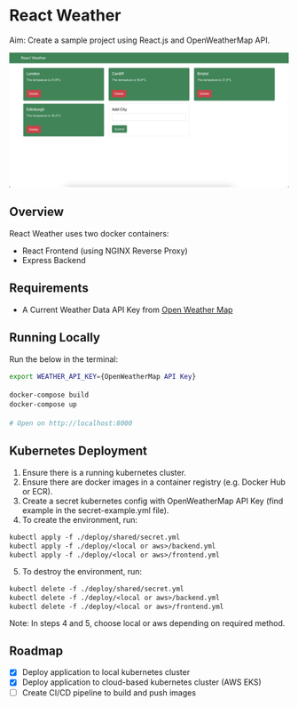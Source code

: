 # React Weather

Aim: Create a sample project using React.js and OpenWeatherMap API.

<img src='./docs/MainPage.png' alt='React Weather Display'>

## Overview

React Weather uses two docker containers:

- React Frontend (using NGINX Reverse Proxy)
- Express Backend

## Requirements

- A Current Weather Data API Key from [Open Weather Map](https://openweathermap.org/)

## Running Locally

Run the below in the terminal:

```bash
export WEATHER_API_KEY={OpenWeatherMap API Key}

docker-compose build
docker-compose up

# Open on http://localhost:8000
```

## Kubernetes Deployment

1. Ensure there is a running kubernetes cluster.
2. Ensure there are docker images in a container registry (e.g. Docker Hub or ECR).
3. Create a secret kubernetes config with OpenWeatherMap API Key (find example in the secret-example.yml file).
4. To create the environment, run:

```
kubectl apply -f ./deploy/shared/secret.yml
kubectl apply -f ./deploy/<local or aws>/backend.yml
kubectl apply -f ./deploy/<local or aws>/frontend.yml
```

5. To destroy the environment, run:

```
kubectl delete -f ./deploy/shared/secret.yml
kubectl delete -f ./deploy/<local or aws>/backend.yml
kubectl delete -f ./deploy/<local or aws>/frontend.yml
```

Note: In steps 4 and 5, choose local or aws depending on required method.

## Roadmap

- [x] Deploy application to local kubernetes cluster
- [x] Deploy application to cloud-based kubernetes cluster (AWS EKS)
- [ ] Create CI/CD pipeline to build and push images
